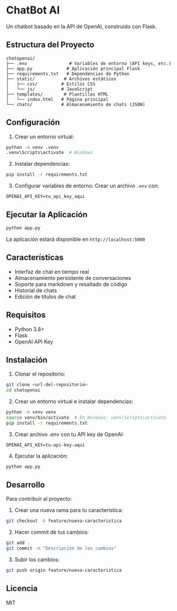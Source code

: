 # ChatBot AI

Un chatbot basado en la API de OpenAI, construido con Flask.

## Estructura del Proyecto

```
chatopenai/
├── .env                # Variables de entorno (API keys, etc.)
├── app.py             # Aplicación principal Flask
├── requirements.txt   # Dependencias de Python
├── static/           # Archivos estáticos
│   ├── css/         # Estilos CSS
│   └── js/          # JavaScript
├── templates/        # Plantillas HTML
│   └── index.html   # Página principal
└── chats/           # Almacenamiento de chats (JSON)
```

## Configuración

1. Crear un entorno virtual:
```bash
python -m venv .venv
.venv\Scripts\activate  # Windows
```

2. Instalar dependencias:
```bash
pip install -r requirements.txt
```

3. Configurar variables de entorno:
Crear un archivo `.env` con:
```
OPENAI_API_KEY=tu_api_key_aqui
```

## Ejecutar la Aplicación

```bash
python app.py
```

La aplicación estará disponible en `http://localhost:5000`

## Características

- Interfaz de chat en tiempo real
- Almacenamiento persistente de conversaciones
- Soporte para markdown y resaltado de código
- Historial de chats
- Edición de títulos de chat

## Requisitos

- Python 3.8+
- Flask
- OpenAI API Key

## Instalación

1. Clonar el repositorio:
```bash
git clone <url-del-repositorio>
cd chatopenai
```

2. Crear un entorno virtual e instalar dependencias:
```bash
python -m venv venv
source venv/bin/activate  # En Windows: venv\Scripts\activate
pip install -r requirements.txt
```

3. Crear archivo .env con tu API key de OpenAI:
```
OPENAI_API_KEY=tu-api-key-aquí
```

4. Ejecutar la aplicación:
```bash
python app.py
```

## Desarrollo

Para contribuir al proyecto:

1. Crear una nueva rama para tu característica:
```bash
git checkout -b feature/nueva-caracteristica
```

2. Hacer commit de tus cambios:
```bash
git add .
git commit -m "Descripción de los cambios"
```

3. Subir los cambios:
```bash
git push origin feature/nueva-caracteristica
```

## Licencia

MIT
